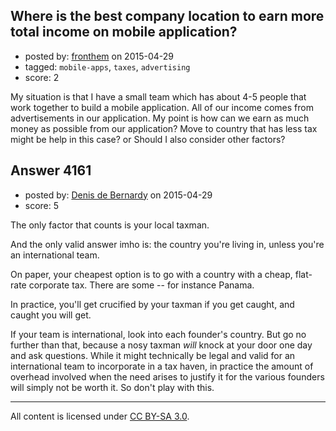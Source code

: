 ## Where is the best company location to earn more total income on mobile application?

- posted by: [fronthem](https://stackexchange.com/users/440111/fronthem) on 2015-04-29
- tagged: `mobile-apps`, `taxes`, `advertising`
- score: 2

My situation is that I have a small team which has about 4-5 people that work together to build a mobile application. All of our income comes from advertisements in our application. My point is how can we earn as much money as possible from our application? Move to country that has less tax might be help in this case? or Should I also consider other factors?


## Answer 4161

- posted by: [Denis de Bernardy](https://stackexchange.com/users/182468/denis-de-bernardy) on 2015-04-29
- score: 5

The only factor that counts is your local taxman.

And the only valid answer imho is: the country you're living in, unless you're an international team.

On paper, your cheapest option is to go with a country with a cheap, flat-rate corporate tax. There are some -- for instance Panama.

In practice, you'll get crucified by your taxman if you get caught, and caught you will get.

If your team is international, look into each founder's country. But go no further than that, because a nosy taxman *will* knock at your door one day and ask questions. While it might technically be legal and valid for an international team to incorporate in a tax haven, in practice the amount of overhead involved when the need arises to justify it for the various founders will simply not be worth it. So don't play with this.



---

All content is licensed under [CC BY-SA 3.0](https://creativecommons.org/licenses/by-sa/3.0/).
